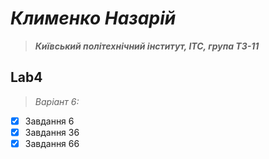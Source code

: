 # ***Клименко Назарій***
> ***Київський політехнічний інститут, ІТС, група ТЗ-11***

## Lab4

> *Варіант 6:*
- [x] Завдання 6
- [x] Завдання 36
- [x] Завдання 66

